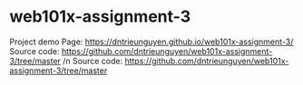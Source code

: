 # web101x-assignment-3
Project demo
Page: https://dntrieunguyen.github.io/web101x-assignment-3/
Source code: https://github.com/dntrieunguyen/web101x-assignment-3/tree/master
/n Source code: https://github.com/dntrieunguyen/web101x-assignment-3/tree/master
